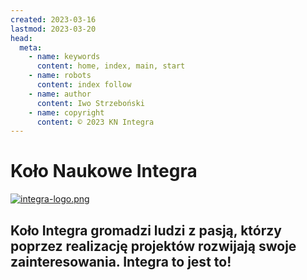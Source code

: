 ```yaml
---
created: 2023-03-16
lastmod: 2023-03-20
head:
  meta:
    - name: keywords
      content: home, index, main, start
    - name: robots
      content: index follow
    - name: author
      content: Iwo Strzeboński
    - name: copyright
      content: © 2023 KN Integra
---
```


# Koło Naukowe Integra

[![integra-logo.png](https://i.postimg.cc/T2NmZ0t5/integra-logo.png)](http://www.integra.agh.edu.pl/)

## Koło Integra gromadzi ludzi z pasją, którzy poprzez realizację projektów rozwijają swoje zainteresowania. Integra to jest to!
